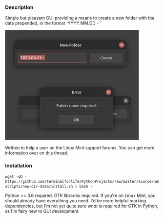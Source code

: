 ### Description

Simple but pleasant GUI providing a means to create a new folder with the date prepended, in the format 'YYYY.MM.DD - '

![Example Image](demo.jpg)

Written to help a user on the Linux Mint support forums. You can get more information over on [this](https://forums.linuxmint.com/viewtopic.php?t=398651) thread.

### Installation

```
wget -qO - https://github.com/terminalforlife/PythonProjects/raw/master/source/nemo-scripts/new-dir-date/install.sh | bash -
```

Python >= 3.6 required. GTK libraries required. If you're on Linux Mint, you should already have everything you need. I'd be more helpful marking dependencies, but I'm not yet quite sure _what_ is required for GTK in Python, as I'm fairy new to GUI development.
